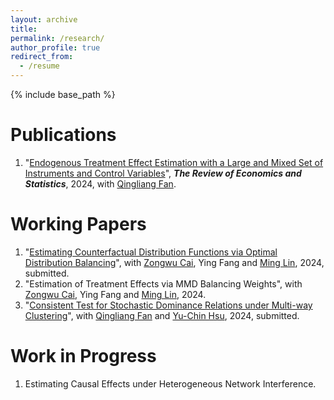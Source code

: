```yaml
---
layout: archive 
title: 
permalink: /research/
author_profile: true
redirect_from:
  - /resume
---
```



{% include base_path %}

Publications 
======
1. "[Endogenous Treatment Effect Estimation with a Large and Mixed Set of Instruments and Control Variables](https://direct.mit.edu/rest/article-abstract/doi/10.1162/rest_a_01230/112429/Endogenous-Treatment-Effect-Estimation-with-a?redirectedFrom=fulltext)", ***The Review of Economics and Statistics***, 2024, with [Qingliang Fan](https://michaelqfan.weebly.com/).


Working Papers
======


1. "[Estimating Counterfactual Distribution Functions via Optimal Distribution Balancing](http://yaqianwu01.github.io/files/distribution_balancing.pdf)", with [Zongwu Cai](https://zongwucai.github.io/), Ying Fang and [Ming Lin](https://faculty.xmu.edu.cn/LM1/zh_CN/index/539901/list/index.htm), 2024, submitted. 
1. "Estimation of Treatment Effects via MMD Balancing Weights", with [Zongwu Cai](https://zongwucai.github.io/), Ying Fang and [Ming Lin](https://faculty.xmu.edu.cn/LM1/zh_CN/index/539901/list/index.htm), 2024.
1. "[Consistent Test for Stochastic Dominance Relations under Multi-way Clustering](http://yaqianwu01.github.io/files/SD_multiway_clustering.pdf)", with [Qingliang Fan](https://michaelqfan.weebly.com/) and [Yu-Chin Hsu](https://yuchinhsu.yolasite.com/), 2024, submitted.

Work in Progress
======

1. Estimating Causal Effects under Heterogeneous Network Interference.
